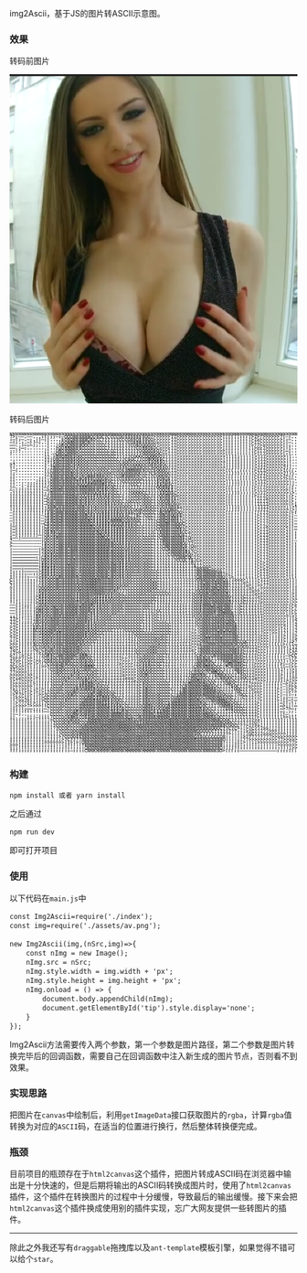 img2Ascii，基于JS的图片转ASCII示意图。

### 效果

转码前图片

![image](./src/assets/av.png)

转码后图片

![image](./src/assets/av-r.png)

### 构建

    npm install 或者 yarn install

之后通过

    npm run dev

即可打开项目

### 使用

以下代码在`main.js`中

    const Img2Ascii=require('./index');
    const img=require('./assets/av.png');

    new Img2Ascii(img,(nSrc,img)=>{
        const nImg = new Image();
        nImg.src = nSrc;
        nImg.style.width = img.width + 'px';
        nImg.style.height = img.height + 'px';
        nImg.onload = () => {
            document.body.appendChild(nImg);
            document.getElementById('tip').style.display='none';
        }
    });

Img2Ascii方法需要传入两个参数，第一个参数是图片路径，第二个参数是图片转换完毕后的回调函数，需要自己在回调函数中注入新生成的图片节点，否则看不到效果。

### 实现思路

把图片在`canvas`中绘制后，利用`getImageData`接口获取图片的`rgba`，计算`rgba`值转换为对应的`ASCII`码，在适当的位置进行换行，然后整体转换便完成。

### 瓶颈

目前项目的瓶颈存在于`html2canvas`这个插件，把图片转成ASCII码在浏览器中输出是十分快速的，但是后期将输出的ASCII码转换成图片时，使用了`html2canvas`插件，这个插件在转换图片的过程中十分缓慢，导致最后的输出缓慢。接下来会把`html2canvas`这个插件换成使用别的插件实现，忘广大网友提供一些转图片的插件。

---

除此之外我还写有`draggable`拖拽库以及`ant-template`模板引擎，如果觉得不错可以给个`star`。
